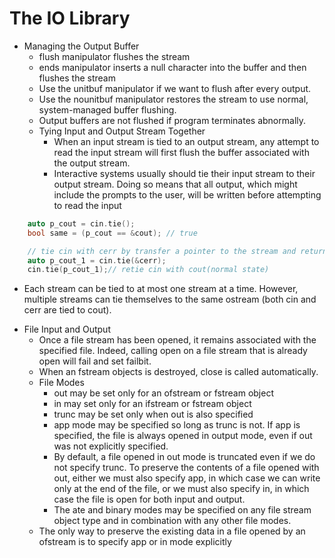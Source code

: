 # The IO Library

* Managing the Output Buffer
  + flush manipulator flushes the stream
  + ends manipulator inserts a null character into the buffer and then flushes the stream 
  + Use the unitbuf manipulator if we want to flush after every output.
  + Use the nounitbuf manipulator restores the stream to use normal, system-managed buffer flushing.
  + Output buffers are not flushed if program terminates abnormally.
  + Tying Input and Output Stream Together
    - When an input stream is tied to an output stream, any attempt to read the input stream will first flush the buffer associated with the output stream.
    - Interactive systems usually should tie their input stream to their output stream. Doing so means that all output, which might include the prompts to the user, will be written before attempting to read the input

```C++
    auto p_cout = cin.tie();
    bool same = (p_cout == &cout); // true

    // tie cin with cerr by transfer a pointer to the stream and return the old tied stream
    auto p_cout_1 = cin.tie(&cerr);
    cin.tie(p_cout_1);// retie cin with cout(normal state)
```

  + Each stream can be tied to at most one stream at a time. However, multiple streams can tie themselves to the same ostream (both cin and cerr are tied to cout).
* File Input and Output
  + Once a file stream has been opened, it remains associated with the specified file. Indeed, calling open on a file stream that is already open will fail and set failbit.
  + When an fstream objects is destroyed, close is called automatically.
  + File Modes
    - out may be set only for an ofstream or fstream object
    - in may set only for an ifstream or fstream object
    - trunc may be set only when out is also specified
    - app mode may be specified so long as trunc is not. If app is specified, the file is always opened in output mode, even if out was not explicitly specified.
    - By default, a file opened in out mode is truncated even if we do not specify trunc. To preserve the contents of a file opened with out, either we must also specify app, in which case we can write only at the end of the file, or we must also specify in, in which case the file is open for both input and output.
    - The ate and binary modes may be specified on any file stream object type and in combination with any other file modes.
  + The only way to preserve the existing data in a file opened by an ofstream is to specify app or in mode explicitly